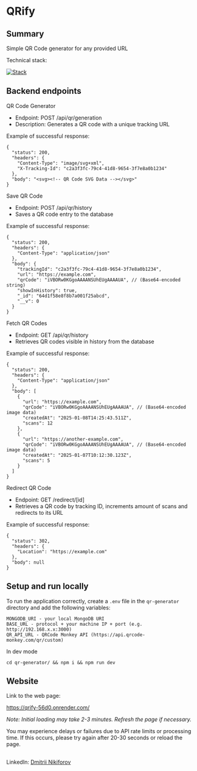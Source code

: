 # QRify

## Summary

Simple QR Code generator for any provided URL

Technical stack: 

[![Stack](https://skillicons.dev/icons?i=ts,nextjs,tailwind,mongodb)](https://skillicons.dev)

## Backend endpoints

QR Code Generator

- Endpoint: POST /api/qr/generation
- Description: Generates a QR code with a unique tracking URL

Example of successful response:

```
{
  "status": 200,
  "headers": {
    "Content-Type": "image/svg+xml",
    "X-Tracking-Id": "c2a3f3fc-79c4-41d8-9654-3f7e8a0b1234"
  },
  "body": "<svg><!-- QR Code SVG Data --></svg>"
}
```

Save QR Code

- Endpoint: POST /api/qr/history
- Saves a QR code entry to the database

Example of successful response:

```
{
  "status": 200,
  "headers": {
    "Content-Type": "application/json"
  },
  "body": {
    "trackingId": "c2a3f3fc-79c4-41d8-9654-3f7e8a0b1234",
    "url": "https://example.com",
    "qrCode": "iVBORw0KGgoAAAANSUhEUgAAAAUA", // (Base64-encoded string)
    "showInHistory": true,
    "_id": "64d1f58e8f8b7a001f25abcd",
    "__v": 0
  }
}
```

Fetch QR Codes

- Endpoint: GET /api/qr/history
- Retrieves QR codes visible in history from the database

Example of successful response:

```
{
  "status": 200,
  "headers": {
    "Content-Type": "application/json"
  },
  "body": [
    {
      "url": "https://example.com",
      "qrCode": "iVBORw0KGgoAAAANSUhEUgAAAAUA", // (Base64-encoded image data)
      "createdAt": "2025-01-08T14:25:43.511Z",
      "scans": 12
    },
    {
      "url": "https://another-example.com",
      "qrCode": "iVBORw0KGgoAAAANSUhEUgAAAAUA", // (Base64-encoded image data)
      "createdAt": "2025-01-07T10:12:30.123Z",
      "scans": 5
    }
  ]
}
```

Redirect QR Code

- Endpoint: GET /redirect/[id]
- Retrieves a QR code by tracking ID, increments amount of scans and redirects to its URL

Example of successful response:

```
{
  "status": 302,
  "headers": {
    "Location": "https://example.com"
  },
  "body": null
}
```

## Setup and run locally

To run the application correctly, create a ```.env``` file in the ```qr-generator``` directory and add the following variables:
```
MONGODB_URI - your local MongoDB URI
BASE_URL - protocol + your machine IP + port (e.g. http://192.168.x.x:3000)
QR_API_URL - QRCode Monkey API (https://api.qrcode-monkey.com/qr/custom)
```

In dev mode
```
cd qr-generator/ && npm i && npm run dev
```

## Website

Link to the web page:

https://qrify-56d0.onrender.com/

_Note: Initial loading may take 2-3 minutes. Refresh the page if necessary._

You may experience delays or failures due to API rate limits or processing time. If this occurs, please try again after 20-30 seconds or reload the page.

##

LinkedIn: [Dmitrii Nikiforov](https://www.linkedin.com/in/dmitriinikiforov/)
